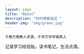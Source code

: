 ```yaml
---
layout: page
title: "About"
description: "你的博客描述 " 
header-img: "img/green.jpg"
---
```


    千教万教教人求真，千学万学学做真人

记录学习经验贴，读书笔记，生活点滴。





